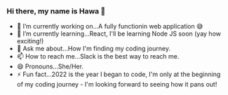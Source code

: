 ### Hi there, my name is Hawa 👋

- 🔭 I’m currently working on...A fully functionin web application 😅
- 🌱 I’m currently learning...React, I'll be learning Node JS soon (yay how exciting!) 
- 💬 Ask me about...How I'm finding my coding journey.
- 📫 How to reach me...Slack is the best way to reach me.
- 😄 Pronouns...She/Her.
- ⚡ Fun fact...2022 is the year I began to code, I'm only at the beginning of my coding journey - I'm looking forward to seeing how it pans out!
